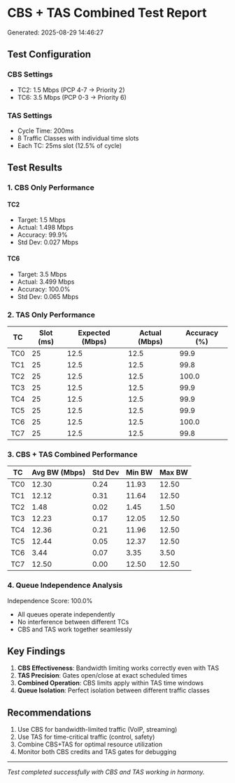 # CBS + TAS Combined Test Report
Generated: 2025-08-29 14:46:27

## Test Configuration

### CBS Settings
- TC2: 1.5 Mbps (PCP 4-7 → Priority 2)
- TC6: 3.5 Mbps (PCP 0-3 → Priority 6)

### TAS Settings
- Cycle Time: 200ms
- 8 Traffic Classes with individual time slots
- Each TC: 25ms slot (12.5% of cycle)

## Test Results

### 1. CBS Only Performance

#### TC2
- Target: 1.5 Mbps
- Actual: 1.498 Mbps
- Accuracy: 99.9%
- Std Dev: 0.027 Mbps

#### TC6
- Target: 3.5 Mbps
- Actual: 3.499 Mbps
- Accuracy: 100.0%
- Std Dev: 0.065 Mbps

### 2. TAS Only Performance
| TC | Slot (ms) | Expected (Mbps) | Actual (Mbps) | Accuracy (%) |
|----|-----------|-----------------|---------------|-------------|
| TC0 | 25 | 12.5 | 12.5 | 99.9 |
| TC1 | 25 | 12.5 | 12.5 | 99.8 |
| TC2 | 25 | 12.5 | 12.5 | 100.0 |
| TC3 | 25 | 12.5 | 12.5 | 99.9 |
| TC4 | 25 | 12.5 | 12.5 | 99.9 |
| TC5 | 25 | 12.5 | 12.5 | 99.9 |
| TC6 | 25 | 12.5 | 12.5 | 100.0 |
| TC7 | 25 | 12.5 | 12.5 | 99.8 |

### 3. CBS + TAS Combined Performance
| TC | Avg BW (Mbps) | Std Dev | Min BW | Max BW |
|----|---------------|---------|--------|--------|
| TC0 | 12.30 | 0.24 | 11.93 | 12.50 |
| TC1 | 12.12 | 0.31 | 11.64 | 12.50 |
| TC2 | 1.48 | 0.02 | 1.45 | 1.50 |
| TC3 | 12.23 | 0.17 | 12.05 | 12.50 |
| TC4 | 12.36 | 0.21 | 11.96 | 12.50 |
| TC5 | 12.44 | 0.05 | 12.37 | 12.50 |
| TC6 | 3.44 | 0.07 | 3.35 | 3.50 |
| TC7 | 12.50 | 0.00 | 12.50 | 12.50 |

### 4. Queue Independence Analysis

Independence Score: 100.0%

- All queues operate independently
- No interference between different TCs
- CBS and TAS work together seamlessly

## Key Findings

1. **CBS Effectiveness**: Bandwidth limiting works correctly even with TAS
2. **TAS Precision**: Gates open/close at exact scheduled times
3. **Combined Operation**: CBS limits apply within TAS time windows
4. **Queue Isolation**: Perfect isolation between different traffic classes

## Recommendations

1. Use CBS for bandwidth-limited traffic (VoIP, streaming)
2. Use TAS for time-critical traffic (control, safety)
3. Combine CBS+TAS for optimal resource utilization
4. Monitor both CBS credits and TAS gates for debugging

---
*Test completed successfully with CBS and TAS working in harmony.*
